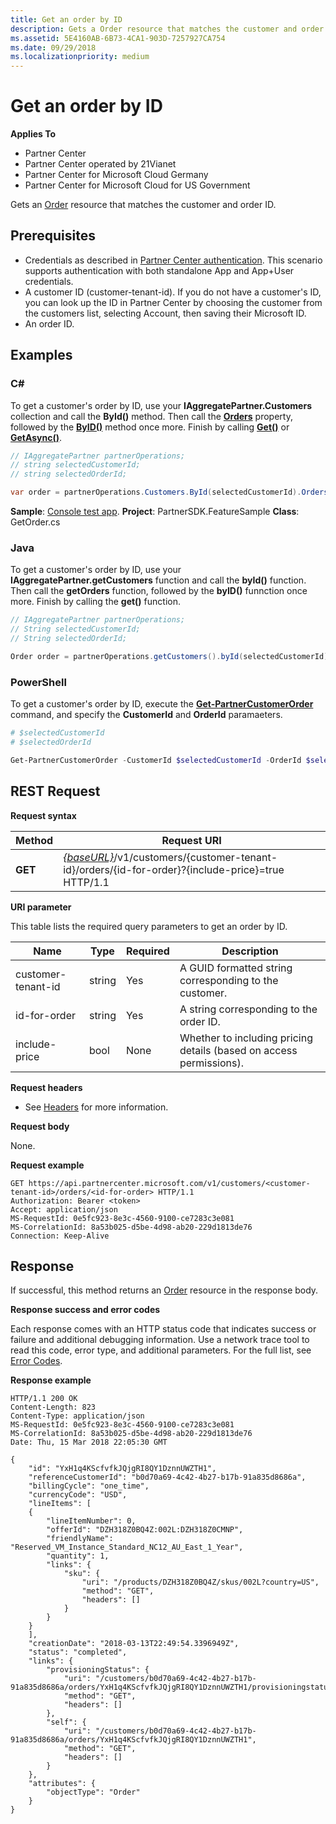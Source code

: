 ```yaml
---
title: Get an order by ID
description: Gets a Order resource that matches the customer and order ID.
ms.assetid: 5E4160AB-6B73-4CA1-903D-7257927CA754
ms.date: 09/29/2018
ms.localizationpriority: medium
---
```


# Get an order by ID

**Applies To**

- Partner Center
- Partner Center operated by 21Vianet
- Partner Center for Microsoft Cloud Germany
- Partner Center for Microsoft Cloud for US Government

Gets an [Order](order-resources.md) resource that matches the customer and order ID.

## <span id="Prerequisites"/><span id="prerequisites"/><span id="PREREQUISITES"/>Prerequisites

- Credentials as described in [Partner Center authentication](partner-center-authentication.md). This scenario supports authentication with both standalone App and App+User credentials.
- A customer ID (customer-tenant-id). If you do not have a customer's ID, you can look up the ID in Partner Center by choosing the customer from the customers list, selecting Account, then saving their Microsoft ID.
- An order ID.

## <span id="Examples"/><span id="examples"><span id="EXAMPLES"/>Examples

### C#

To get a customer's order by ID, use your **IAggregatePartner.Customers** collection and call the **ById()** method. Then call the [**Orders**](https://docs.microsoft.com/dotnet/api/microsoft.store.partnercenter.customers.icustomer.orders) property, followed by the [**ByID()**](https://docs.microsoft.com/dotnet/api/microsoft.store.partnercenter.orders.iordercollection.byid) method once more. Finish by calling [**Get()**](https://docs.microsoft.com/dotnet/api/microsoft.store.partnercenter.orders.iorder.get) or [**GetAsync()**](https://docs.microsoft.com/dotnet/api/microsoft.store.partnercenter.orders.iorder.getasync).

```csharp
// IAggregatePartner partnerOperations;
// string selectedCustomerId;
// string selectedOrderId;

var order = partnerOperations.Customers.ById(selectedCustomerId).Orders.ById(selectedOrderId).Get();
```

**Sample**: [Console test app](console-test-app.md). **Project**: PartnerSDK.FeatureSample **Class**: GetOrder.cs

### Java

To get a customer's order by ID, use your **IAggregatePartner.getCustomers** function and call the **byId()** function. Then call the **getOrders** function, followed by the **byID()** funnction once more. Finish by calling the **get()** function.

```java
// IAggregatePartner partnerOperations;
// String selectedCustomerId;
// String selectedOrderId;

Order order = partnerOperations.getCustomers().byId(selectedCustomerId).getOrders().byId(selectedOrderId).get();
```

### PowerShell

To get a customer's order by ID, execute the [**Get-PartnerCustomerOrder**](https://github.com/Microsoft/Partner-Center-PowerShell/blob/master/docs/help/Get-PartnerCustomerOrder.md) command, and specify the **CustomerId** and **OrderId** paramaeters.

```powershell 
# $selectedCustomerId
# $selectedOrderId

Get-PartnerCustomerOrder -CustomerId $selectedCustomerId -OrderId $selectedOrderId
```

## <span id="REST_Request"/><span id="rest_request"/><span id="REST_REQUEST"/>REST Request

**Request syntax**

| Method  | Request URI                                                                                                  |
|---------|--------------------------------------------------------------------------------------------------------------|
| **GET** | [*{baseURL}*](partner-center-rest-urls.md)/v1/customers/{customer-tenant-id}/orders/{id-for-order}?{include-price}=true HTTP/1.1  |

 

**URI parameter**

This table lists the required query parameters to get an order by ID.

| Name                   | Type     | Required | Description                                            |
|------------------------|----------|----------|--------------------------------------------------------|
| customer-tenant-id     | string   | Yes      | A GUID formatted string corresponding to the customer. |
| id-for-order           | string   | Yes      | A string corresponding to the order ID.                |
| include-price          | bool     | None     | Whether to including pricing details (based on access permissions).| 

 

**Request headers**

- See [Headers](headers.md) for more information.

**Request body**

None.

**Request example**

```http
GET https://api.partnercenter.microsoft.com/v1/customers/<customer-tenant-id>/orders/<id-for-order> HTTP/1.1
Authorization: Bearer <token>
Accept: application/json
MS-RequestId: 0e5fc923-8e3c-4560-9100-ce7283c3e081
MS-CorrelationId: 8a53b025-d5be-4d98-ab20-229d1813de76
Connection: Keep-Alive
```

## <span id="Response"/><span id="response"/><span id="RESPONSE"/>Response

If successful, this method returns an [Order](order-resources.md) resource in the response body.

**Response success and error codes**

Each response comes with an HTTP status code that indicates success or failure and additional debugging information. Use a network trace tool to read this code, error type, and additional parameters. For the full list, see [Error Codes](error-codes.md).

**Response example**

```http
HTTP/1.1 200 OK
Content-Length: 823
Content-Type: application/json
MS-RequestId: 0e5fc923-8e3c-4560-9100-ce7283c3e081
MS-CorrelationId: 8a53b025-d5be-4d98-ab20-229d1813de76
Date: Thu, 15 Mar 2018 22:05:30 GMT

{
    "id": "YxH1q4KScfvfkJQjgRI8QY1DznnUWZTH1",
    "referenceCustomerId": "b0d70a69-4c42-4b27-b17b-91a835d8686a",
    "billingCycle": "one_time",
    "currencyCode": "USD",
    "lineItems": [
    {
        "lineItemNumber": 0,
        "offerId": "DZH318Z0BQ4Z:002L:DZH318Z0CMNP",
        "friendlyName": "Reserved_VM_Instance_Standard_NC12_AU_East_1_Year",
        "quantity": 1,
        "links": {
            "sku": {
                "uri": "/products/DZH318Z0BQ4Z/skus/002L?country=US",
                "method": "GET",
                "headers": []
            }
        }
    }
    ],
    "creationDate": "2018-03-13T22:49:54.3396949Z",
    "status": "completed",
    "links": {
        "provisioningStatus": {
            "uri": "/customers/b0d70a69-4c42-4b27-b17b-91a835d8686a/orders/YxH1q4KScfvfkJQjgRI8QY1DznnUWZTH1/provisioningstatus",
            "method": "GET",
            "headers": []
        },
        "self": {
            "uri": "/customers/b0d70a69-4c42-4b27-b17b-91a835d8686a/orders/YxH1q4KScfvfkJQjgRI8QY1DznnUWZTH1",
            "method": "GET",
            "headers": []
        }
    },
    "attributes": {
        "objectType": "Order"
    }
}
```